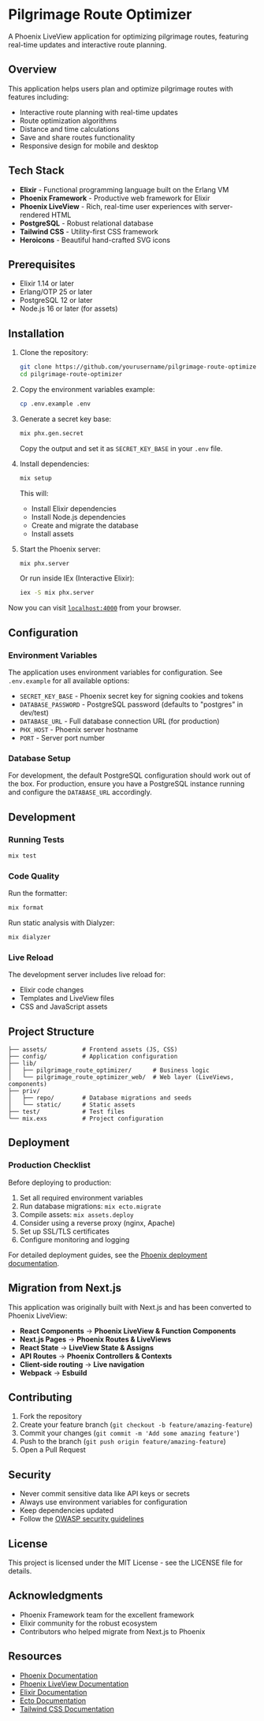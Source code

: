 # Pilgrimage Route Optimizer

A Phoenix LiveView application for optimizing pilgrimage routes, featuring real-time updates and interactive route planning.

## Overview

This application helps users plan and optimize pilgrimage routes with features including:
- Interactive route planning with real-time updates
- Route optimization algorithms
- Distance and time calculations
- Save and share routes functionality
- Responsive design for mobile and desktop

## Tech Stack

- **Elixir** - Functional programming language built on the Erlang VM
- **Phoenix Framework** - Productive web framework for Elixir
- **Phoenix LiveView** - Rich, real-time user experiences with server-rendered HTML
- **PostgreSQL** - Robust relational database
- **Tailwind CSS** - Utility-first CSS framework
- **Heroicons** - Beautiful hand-crafted SVG icons

## Prerequisites

- Elixir 1.14 or later
- Erlang/OTP 25 or later
- PostgreSQL 12 or later
- Node.js 16 or later (for assets)

## Installation

1. Clone the repository:
   ```bash
   git clone https://github.com/yourusername/pilgrimage-route-optimizer.git
   cd pilgrimage-route-optimizer
   ```

2. Copy the environment variables example:
   ```bash
   cp .env.example .env
   ```

3. Generate a secret key base:
   ```bash
   mix phx.gen.secret
   ```
   Copy the output and set it as `SECRET_KEY_BASE` in your `.env` file.

4. Install dependencies:
   ```bash
   mix setup
   ```
   This will:
   - Install Elixir dependencies
   - Install Node.js dependencies
   - Create and migrate the database
   - Install assets

5. Start the Phoenix server:
   ```bash
   mix phx.server
   ```
   Or run inside IEx (Interactive Elixir):
   ```bash
   iex -S mix phx.server
   ```

Now you can visit [`localhost:4000`](http://localhost:4000) from your browser.

## Configuration

### Environment Variables

The application uses environment variables for configuration. See `.env.example` for all available options:

- `SECRET_KEY_BASE` - Phoenix secret key for signing cookies and tokens
- `DATABASE_PASSWORD` - PostgreSQL password (defaults to "postgres" in dev/test)
- `DATABASE_URL` - Full database connection URL (for production)
- `PHX_HOST` - Phoenix server hostname
- `PORT` - Server port number

### Database Setup

For development, the default PostgreSQL configuration should work out of the box. For production, ensure you have a PostgreSQL instance running and configure the `DATABASE_URL` accordingly.

## Development

### Running Tests

```bash
mix test
```

### Code Quality

Run the formatter:
```bash
mix format
```

Run static analysis with Dialyzer:
```bash
mix dialyzer
```

### Live Reload

The development server includes live reload for:
- Elixir code changes
- Templates and LiveView files
- CSS and JavaScript assets

## Project Structure

```
├── assets/          # Frontend assets (JS, CSS)
├── config/          # Application configuration
├── lib/
│   ├── pilgrimage_route_optimizer/      # Business logic
│   └── pilgrimage_route_optimizer_web/  # Web layer (LiveViews, components)
├── priv/
│   ├── repo/        # Database migrations and seeds
│   └── static/      # Static assets
├── test/            # Test files
└── mix.exs          # Project configuration
```

## Deployment

### Production Checklist

Before deploying to production:

1. Set all required environment variables
2. Run database migrations: `mix ecto.migrate`
3. Compile assets: `mix assets.deploy`
4. Consider using a reverse proxy (nginx, Apache)
5. Set up SSL/TLS certificates
6. Configure monitoring and logging

For detailed deployment guides, see the [Phoenix deployment documentation](https://hexdocs.pm/phoenix/deployment.html).

## Migration from Next.js

This application was originally built with Next.js and has been converted to Phoenix LiveView:

- **React Components** → **Phoenix LiveView & Function Components**
- **Next.js Pages** → **Phoenix Routes & LiveViews**
- **React State** → **LiveView State & Assigns**
- **API Routes** → **Phoenix Controllers & Contexts**
- **Client-side routing** → **Live navigation**
- **Webpack** → **Esbuild**

## Contributing

1. Fork the repository
2. Create your feature branch (`git checkout -b feature/amazing-feature`)
3. Commit your changes (`git commit -m 'Add some amazing feature'`)
4. Push to the branch (`git push origin feature/amazing-feature`)
5. Open a Pull Request

## Security

- Never commit sensitive data like API keys or secrets
- Always use environment variables for configuration
- Keep dependencies updated
- Follow the [OWASP security guidelines](https://owasp.org/)

## License

This project is licensed under the MIT License - see the LICENSE file for details.

## Acknowledgments

- Phoenix Framework team for the excellent framework
- Elixir community for the robust ecosystem
- Contributors who helped migrate from Next.js to Phoenix

## Resources

- [Phoenix Documentation](https://hexdocs.pm/phoenix)
- [Phoenix LiveView Documentation](https://hexdocs.pm/phoenix_live_view)
- [Elixir Documentation](https://elixir-lang.org/docs.html)
- [Ecto Documentation](https://hexdocs.pm/ecto)
- [Tailwind CSS Documentation](https://tailwindcss.com/docs)

